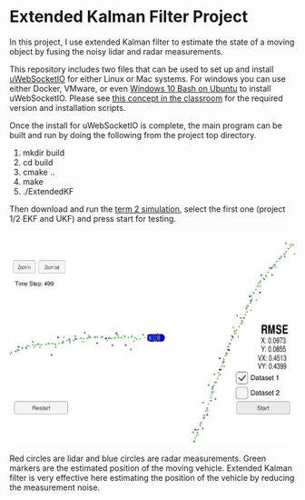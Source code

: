 # Extended Kalman Filter Project

In this project, I use extended Kalman filter to estimate the state of a moving object by fusing the noisy lidar and radar measurements.

This repository includes two files that can be used to set up and install [uWebSocketIO](https://github.com/uWebSockets/uWebSockets) for either Linux or Mac systems. For windows you can use either Docker, VMware, or even [Windows 10 Bash on Ubuntu](https://www.howtogeek.com/249966/how-to-install-and-use-the-linux-bash-shell-on-windows-10/) to install uWebSocketIO. Please see [this concept in the classroom](https://classroom.udacity.com/nanodegrees/nd013/parts/40f38239-66b6-46ec-ae68-03afd8a601c8/modules/0949fca6-b379-42af-a919-ee50aa304e6a/lessons/f758c44c-5e40-4e01-93b5-1a82aa4e044f/concepts/16cf4a78-4fc7-49e1-8621-3450ca938b77) for the required version and installation scripts.

Once the install for uWebSocketIO is complete, the main program can be built and run by doing the following from the project top directory.

1. mkdir build
2. cd build
3. cmake ..
4. make
5. ./ExtendedKF

Then download and run the [term 2 simulation](https://github.com/udacity/self-driving-car-sim/releases), select the first one (project 1/2 EKF and UKF) and press start for testing.

![akf simulation](./ekf_crop.png)

Red circles are lidar and blue circles are radar measurements. Green markers are the estimated position of the moving vehicle. Extended Kalman filter is very effective here estimating the position of the vehicle by reducing the measurement noise.